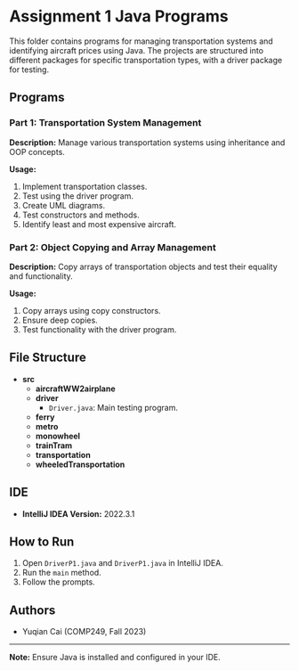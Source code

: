 # Assignment 1 Java Programs

This folder contains programs for managing transportation systems and identifying aircraft prices using Java. The projects are structured into different packages for specific transportation types, with a driver package for testing.

## Programs

### Part 1: Transportation System Management

**Description:**
Manage various transportation systems using inheritance and OOP concepts.

**Usage:**
1. Implement transportation classes.
2. Test using the driver program.
3. Create UML diagrams.
4. Test constructors and methods.
5. Identify least and most expensive aircraft.

### Part 2: Object Copying and Array Management

**Description:**
Copy arrays of transportation objects and test their equality and functionality.

**Usage:**
1. Copy arrays using copy constructors.
2. Ensure deep copies.
3. Test functionality with the driver program.

## File Structure

- **src**
    - **aircraftWW2airplane**
    - **driver**
        - `Driver.java`: Main testing program.
    - **ferry**
    - **metro**
    - **monowheel**
    - **trainTram**
    - **transportation**
    - **wheeledTransportation**

## IDE

- **IntelliJ IDEA Version:** 2022.3.1

## How to Run

1. Open `DriverP1.java` and `DriverP1.java` in IntelliJ IDEA.
2. Run the `main` method.
3. Follow the prompts.

## Authors

- Yuqian Cai (COMP249, Fall 2023)

---

**Note:** Ensure Java is installed and configured in your IDE.
